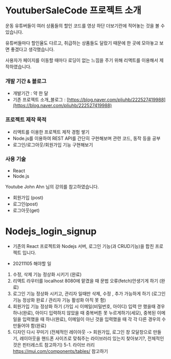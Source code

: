 # YoutuberSaleCode 프로젝트 소개
운동 유튜버들이 여러 상품들의 할인 코드를 영상 하단 더보기란에 적어놓는 것을 볼 수 있습니다.

유튜버들마다 할인율도 다르고, 취급하는 상품들도 달랐기 때문에 한 곳에 모아놓고 보면 좋겠다고 생각했습니다.

사용자가 페이지를 이동할 때마다 로딩이 없는 느낌을 주기 위해 리액트를 이용해서 제작하였습니다.

### 개발 기간 & 블로그
* 개발기간 : 약 한 달
* 기존 프로젝트 소개_블로그 : [https://blog.naver.com/pliuhb/222527419988](https://blog.naver.com/pliuhb/222527419988)

### 프로젝트 제작 목적
* 리액트를 이용한 프로젝트 제작 경험 쌓기
* Node.js를 이용하여 REST API를 간단히 구현해보며 관련 코드, 동작 등을 공부
* 로그인/로그아웃/회원가입 기능 구현해보기

### 사용 기술
* React
* Node.js


Youtube John Ahn 님의 강의를 참고하였습니다.

- 회원가입 (post)
- 로그인(post)
- 로그아웃(get)
# Nodejs_login_signup


- 기존의 React 프로젝트와 Nodejs 서버, 로그인 기능(과 CRUD기능)을 합친 프로젝트 입니다.

- 20211105 해야할 일
1. 수정, 삭제 기능 정상화 시키기 (완료)
2. 리액트 라우터를 localhost 8080에 맡겼을 때 문법 오류(fetch)안생기게 하기 (완료)
3. 로그인 기능 정상화 시키고, 관리자 일때만 삭제, 수정 , 추가 가능하게 하기 
(로그인 기능 정상화 완료 / 관리자 기능 활성화 아직 못 함)
4. 회원가입 기능 정상화 하기 (가입 시 이메일(비밀번호, 아이디) 입력 안 했을때 경우 하나(완료), 아이디 입력하지 않았을 때 중복버튼 못 누르게하기(세모), 중복된 이메일을 입력했을 때 하나(완료), 이메일이 아닌 것을 입력했을 때 각 각 다른 경우의 수 만들어야 함(완료)
5. 디자인 다시 꾸미기 (전체적인 레이아웃 -> 회원가입, 로그인 창 모달창으로 만들기, 레이아웃을 핸드폰 사이즈로 맞춰주는 라이브러리 있는지 찾아보기?, 전체적인 것은 핀터레스트 참고하기)
5-1. 라이브 러리 https://mui.com/components/tables/ 참고하기 
